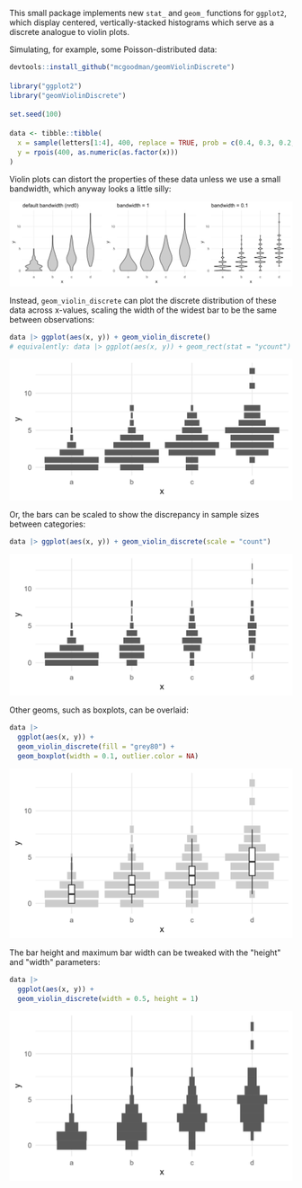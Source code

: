 This small package implements new `stat_` and `geom_` functions for `ggplot2`, which display centered, vertically-stacked histograms which serve as a discrete analogue to violin plots. 

Simulating, for example, some Poisson-distributed data:

```R
devtools::install_github("mcgoodman/geomViolinDiscrete")

library("ggplot2")
library("geomViolinDiscrete")

set.seed(100)

data <- tibble::tibble(
  x = sample(letters[1:4], 400, replace = TRUE, prob = c(0.4, 0.3, 0.2, 0.1)), 
  y = rpois(400, as.numeric(as.factor(x)))
)
```

Violin plots can distort the properties of these data unless we use a small bandwidth, which anyway looks a little silly:

![](https://raw.githubusercontent.com/mcgoodman/geomViolinDiscrete/main/img/violin.png)

Instead, `geom_violin_discrete` can plot the discrete distribution of these data across x-values, scaling the width of the widest bar to be the same between observations:

```R
data |> ggplot(aes(x, y)) + geom_violin_discrete()
# equivalently: data |> ggplot(aes(x, y)) + geom_rect(stat = "ycount")
```

![](https://raw.githubusercontent.com/mcgoodman/geomViolinDiscrete/main/img/violin_discrete.png)

Or, the bars can be scaled to show the discrepancy in sample sizes between categories:

```R
data |> ggplot(aes(x, y)) + geom_violin_discrete(scale = "count")
```

![](https://raw.githubusercontent.com/mcgoodman/geomViolinDiscrete/main/img/violin_discrete_count.png)

Other geoms, such as boxplots, can be overlaid:

```R
data |> 
  ggplot(aes(x, y)) + 
  geom_violin_discrete(fill = "grey80") + 
  geom_boxplot(width = 0.1, outlier.color = NA)
```

![](https://raw.githubusercontent.com/mcgoodman/geomViolinDiscrete/main/img/violin_discrete_boxplot.png)

The bar height and maximum bar width can be tweaked with the "height" and "width" parameters:

```R
data |> 
  ggplot(aes(x, y)) + 
  geom_violin_discrete(width = 0.5, height = 1)
```

![](https://raw.githubusercontent.com/mcgoodman/geomViolinDiscrete/main/img/violin_discrete_adjusted.png)


